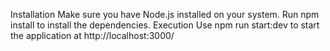 Installation
Make sure you have Node.js installed on your system.
Run npm install to install the dependencies.
Execution
Use npm run start:dev to start the application at http://localhost:3000/